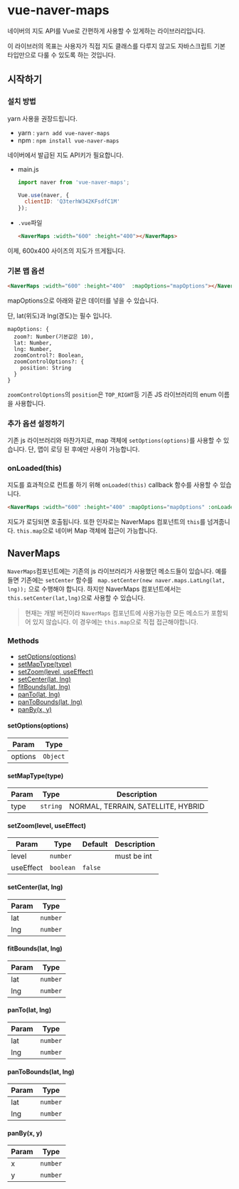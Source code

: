 # vue-naver-maps
네이버의 지도 API를 Vue로 간편하게 사용할 수 있게하는 라이브러리입니다. 

이 라이브러의 목표는 사용자가 직접 지도 클래스를 다루지 않고도 자바스크립트 기본 타입만으로 다룰 수 있도록 하는 것입니다.    

## 시작하기
### 설치 방법
yarn 사용을 권장드립니다.
* yarn : `yarn add vue-naver-maps`
* npm : `npm install vue-naver-maps`

네이버에서 발급된 지도 API키가 필요합니다.
* main.js
  ```javascript
  import naver from 'vue-naver-maps';
  
  Vue.use(naver, {
    clientID: 'Q3terhW342KFsdfC1M'
  });
  ```
* `.vue`파일
  ```html
  <NaverMaps :width="600" :height="400"></NaverMaps>
  ```
 이제, 600x400 사이즈의 지도가 뜨게됩니다.
 
### 기본 맵 옵션
```html
<NaverMaps :width="600" :height="400"  :mapOptions="mapOptions"></NaverMaps>
```
mapOptions으로 아래와 같은 데이터를 넣을 수 있습니다.

단, lat(위도)과 lng(경도)는 필수 입니다. 
```
mapOptions: {
  zoom?: Number(기본값은 10),
  lat: Number,
  lng: Number,
  zoomControl?: Boolean,
  zoomControlOptions?: {
    position: String
  }
}
```
`zoomControlOptions`의 `position`은 `TOP_RIGHT`등 기존 JS 라이브러리의 enum 이름을 사용합니다.
### 추가 옵션 설정하기
기존 js 라이브러리와 마찬가지로, map 객체에 `setOptions(options)`를 사용할 수 있습니다. 단, 맵이 로딩 된 후에만 사용이 가능합니다.

### onLoaded(this)
지도를 효과적으로 컨트롤 하기 위해 `onLoaded(this)` callback 함수를 사용할 수 있습니다.
```html
<NaverMaps :width="600" :height="400" :mapOptions="mapOptions" :onLoaded="callback"></NaverMaps>
```
지도가 로딩되면 호출됩니다. 또한 인자로는 NaverMaps 컴포넌트의 `this`를 넘겨줍니다. 
`this.map`으로 네이버 Map 객체에 접근이 가능합니다. 

## NaverMaps
`NaverMaps`컴포넌트에는 기존의 js 라이브러리가 사용했던 메소드들이 있습니다. 예를 들면 기존에는 `setCenter` 함수를 ` map.setCenter(new naver.maps.LatLng(lat, lng));` 으로 수행해야 합니다.
하지만 NaverMaps 컴포넌트에서는 `this.setCenter(lat,lng)`으로 사용할 수 있습니다.

> 현재는 개발 버전이라 `NaverMaps` 컴포넌트에 사용가능한 모든 메소드가 포함되어 있지 않습니다.  이 경우에는 `this.map`으로 직접 접근해야합니다.
### Methods
* <a href="#setOptions">setOptions(options)</a>
* <a href="#setMapType">setMapType(type)</a>
* <a href="#setZoom">setZoom(level, useEffect)</a>
* <a href="#setCenter">setCenter(lat, lng)</a>
* <a href="#fitBounds">fitBounds(lat, lng)</a>
* <a href="#panTo">panTo(lat, lng)</a>
* <a href="#panToBounds">panToBounds(lat, lng)</a>
* <a href="#panBy">panBy(x, y)</a>

<a name="setOptions"></a>
#### setOptions(options)

| Param | Type |
| --- | --- |
| options | `Object` |

<a name="setMapType"></a>
#### setMapType(type)

| Param | Type | Description |
| --- | --- | --- |
| type | `string` | NORMAL, TERRAIN, SATELLITE, HYBRID |

<a name="setZoom"></a>
#### setZoom(level, useEffect)

| Param | Type | Default | Description |
| --- | --- | --- | --- |
| level | `number` |  | must be int |
| useEffect | `boolean` | `false` |  |

<a name="setCenter"></a>
#### setCenter(lat, lng)

| Param | Type |
| --- | --- |
| lat | `number` |
| lng | `number` |

<a name="fitBounds"></a>
#### fitBounds(lat, lng)

| Param | Type |
| --- | --- |
| lat | `number` |
| lng | `number` |

<a name="panTo"></a>
#### panTo(lat, lng)

| Param | Type |
| --- | --- |
| lat | `number` |
| lng | `number` |

<a name="panToBounds"></a>
#### panToBounds(lat, lng)

| Param | Type |
| --- | --- |
| lat | `number` |
| lng | `number` |

<a name="panBy"></a>
#### panBy(x, y)

| Param | Type |
| --- | --- |
| x | `number` |
| y | `number` |


